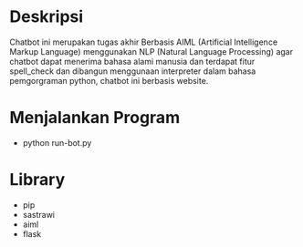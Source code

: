 # Deskripsi
Chatbot ini merupakan tugas akhir Berbasis AIML (Artificial Intelligence Markup Language) menggunakan NLP (Natural Language Processing) agar chatbot dapat menerima bahasa alami manusia dan terdapat fitur spell_check dan dibangun menggunaan interpreter dalam bahasa pemgorgraman python, chatbot ini berbasis website.

# Menjalankan Program
- python run-bot.py

# Library
- pip
- sastrawi
- aiml
- flask

